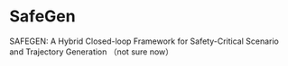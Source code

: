 # SafeGen
SAFEGEN: A Hybrid Closed-loop Framework for Safety-Critical Scenario and Trajectory Generation （not sure now）
